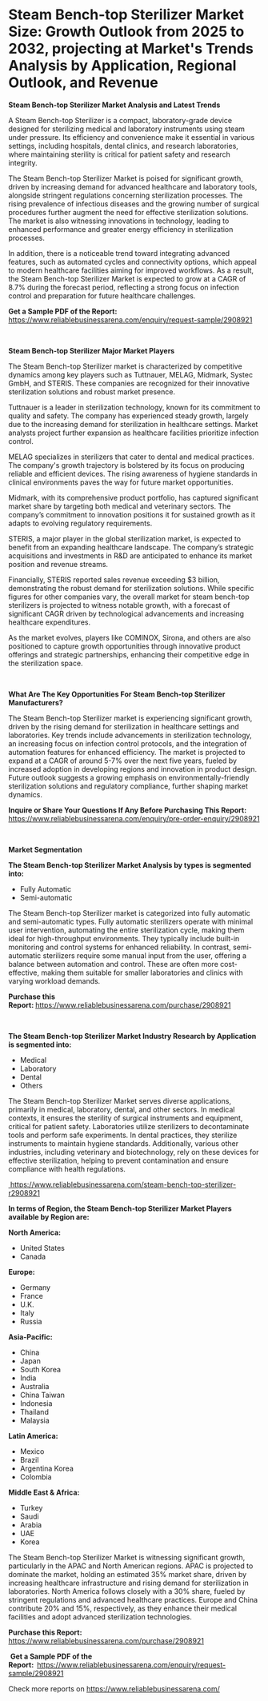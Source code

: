 <p><h1>Steam Bench-top Sterilizer Market Size: Growth Outlook from 2025 to 2032, projecting at Market's Trends Analysis by Application, Regional Outlook, and Revenue</h1></p><p><strong>Steam Bench-top Sterilizer Market Analysis and Latest Trends</strong></p>
<p><p>A Steam Bench-top Sterilizer is a compact, laboratory-grade device designed for sterilizing medical and laboratory instruments using steam under pressure. Its efficiency and convenience make it essential in various settings, including hospitals, dental clinics, and research laboratories, where maintaining sterility is critical for patient safety and research integrity.</p><p>The Steam Bench-top Sterilizer Market is poised for significant growth, driven by increasing demand for advanced healthcare and laboratory tools, alongside stringent regulations concerning sterilization processes. The rising prevalence of infectious diseases and the growing number of surgical procedures further augment the need for effective sterilization solutions. The market is also witnessing innovations in technology, leading to enhanced performance and greater energy efficiency in sterilization processes.</p><p>In addition, there is a noticeable trend toward integrating advanced features, such as automated cycles and connectivity options, which appeal to modern healthcare facilities aiming for improved workflows. As a result, the Steam Bench-top Sterilizer Market is expected to grow at a CAGR of 8.7% during the forecast period, reflecting a strong focus on infection control and preparation for future healthcare challenges.</p></p>
<p><strong>Get a Sample PDF of the Report:&nbsp;</strong> <a href="https://www.reliablebusinessarena.com/enquiry/request-sample/2908921?utm_campaign=3251&utm_medium=2&utm_source=Github&utm_content=ia&utm_term=12032025&utm_id=steam-bench-top-sterilizer">https://www.reliablebusinessarena.com/enquiry/request-sample/2908921</a></p>
<p>&nbsp;</p>
<p><strong>Steam Bench-top Sterilizer Major Market Players</strong></p>
<p><p>The Steam Bench-top Sterilizer market is characterized by competitive dynamics among key players such as Tuttnauer, MELAG, Midmark, Systec GmbH, and STERIS. These companies are recognized for their innovative sterilization solutions and robust market presence. </p><p>Tuttnauer is a leader in sterilization technology, known for its commitment to quality and safety. The company has experienced steady growth, largely due to the increasing demand for sterilization in healthcare settings. Market analysts project further expansion as healthcare facilities prioritize infection control.</p><p>MELAG specializes in sterilizers that cater to dental and medical practices. The company's growth trajectory is bolstered by its focus on producing reliable and efficient devices. The rising awareness of hygiene standards in clinical environments paves the way for future market opportunities.</p><p>Midmark, with its comprehensive product portfolio, has captured significant market share by targeting both medical and veterinary sectors. The company’s commitment to innovation positions it for sustained growth as it adapts to evolving regulatory requirements.</p><p>STERIS, a major player in the global sterilization market, is expected to benefit from an expanding healthcare landscape. The company’s strategic acquisitions and investments in R&D are anticipated to enhance its market position and revenue streams.</p><p>Financially, STERIS reported sales revenue exceeding $3 billion, demonstrating the robust demand for sterilization solutions. While specific figures for other companies vary, the overall market for steam bench-top sterilizers is projected to witness notable growth, with a forecast of significant CAGR driven by technological advancements and increasing healthcare expenditures.</p><p>As the market evolves, players like COMINOX, Sirona, and others are also positioned to capture growth opportunities through innovative product offerings and strategic partnerships, enhancing their competitive edge in the sterilization space.</p></p>
<p>&nbsp;</p>
<p><strong>What Are The Key Opportunities For Steam Bench-top Sterilizer Manufacturers?</strong></p>
<p><p>The Steam Bench-top Sterilizer market is experiencing significant growth, driven by the rising demand for sterilization in healthcare settings and laboratories. Key trends include advancements in sterilization technology, an increasing focus on infection control protocols, and the integration of automation features for enhanced efficiency. The market is projected to expand at a CAGR of around 5-7% over the next five years, fueled by increased adoption in developing regions and innovation in product design. Future outlook suggests a growing emphasis on environmentally-friendly sterilization solutions and regulatory compliance, further shaping market dynamics.</p></p>
<p><strong>Inquire or Share Your Questions If Any Before Purchasing This Report:</strong> <a href="https://www.reliablebusinessarena.com/enquiry/pre-order-enquiry/2908921?utm_campaign=3251&utm_medium=2&utm_source=Github&utm_content=ia&utm_term=12032025&utm_id=steam-bench-top-sterilizer">https://www.reliablebusinessarena.com/enquiry/pre-order-enquiry/2908921</a></p>
<p>&nbsp;</p>
<p><strong>Market Segmentation</strong></p>
<p><strong>The Steam Bench-top Sterilizer Market Analysis by types is segmented into:</strong></p>
<p><ul><li>Fully Automatic</li><li>Semi-automatic</li></ul></p>
<p><p>The Steam Bench-top Sterilizer market is categorized into fully automatic and semi-automatic types. Fully automatic sterilizers operate with minimal user intervention, automating the entire sterilization cycle, making them ideal for high-throughput environments. They typically include built-in monitoring and control systems for enhanced reliability. In contrast, semi-automatic sterilizers require some manual input from the user, offering a balance between automation and control. These are often more cost-effective, making them suitable for smaller laboratories and clinics with varying workload demands.</p></p>
<p><strong>Purchase this Report:&nbsp;</strong><a href="https://www.reliablebusinessarena.com/purchase/2908921?utm_campaign=3251&utm_medium=2&utm_source=Github&utm_content=ia&utm_term=12032025&utm_id=steam-bench-top-sterilizer">https://www.reliablebusinessarena.com/purchase/2908921</a></p>
<p>&nbsp;</p>
<p><strong>The Steam Bench-top Sterilizer Market Industry Research by Application is segmented into:</strong></p>
<p><ul><li>Medical</li><li>Laboratory</li><li>Dental</li><li>Others</li></ul></p>
<p><p>The Steam Bench-top Sterilizer Market serves diverse applications, primarily in medical, laboratory, dental, and other sectors. In medical contexts, it ensures the sterility of surgical instruments and equipment, critical for patient safety. Laboratories utilize sterilizers to decontaminate tools and perform safe experiments. In dental practices, they sterilize instruments to maintain hygiene standards. Additionally, various other industries, including veterinary and biotechnology, rely on these devices for effective sterilization, helping to prevent contamination and ensure compliance with health regulations.</p></p>
<p><a href="https://www.reliablebusinessarena.com/steam-bench-top-sterilizer-r2908921?utm_campaign=3251&utm_medium=2&utm_source=Github&utm_content=ia&utm_term=12032025&utm_id=steam-bench-top-sterilizer">&nbsp;https://www.reliablebusinessarena.com/steam-bench-top-sterilizer-r2908921</a></p>
<p><strong>In terms of Region, the Steam Bench-top Sterilizer Market Players available by Region are:</strong></p>
<p>
    <p> <strong> North America: </strong>
        <ul>
            <li>United States</li>
            <li>Canada</li>
        </ul>
        </p> 
    <p> <strong> Europe: </strong>
        <ul>
            <li>Germany</li>
            <li>France</li>
            <li>U.K.</li>
            <li>Italy</li>
            <li>Russia</li>
        </ul>
        </p> 
    <p> <strong> Asia-Pacific: </strong>
        <ul>
            <li>China</li>
            <li>Japan</li>
            <li>South Korea</li>
            <li>India</li>
            <li>Australia</li>
            <li>China Taiwan</li>
            <li>Indonesia</li>
            <li>Thailand</li>
            <li>Malaysia</li>
        </ul>
        </p> 
    <p> <strong> Latin America: </strong>
        <ul>
            <li>Mexico</li>
            <li>Brazil</li>
            <li>Argentina Korea</li>
            <li>Colombia</li>
        </ul>
        </p> 
    <p> <strong> Middle East & Africa: </strong>
        <ul>
            <li>Turkey</li>
            <li>Saudi</li>
            <li>Arabia</li>
            <li>UAE</li>
            <li>Korea</li>
        </ul>
    </p>
    </p>
<p><p>The Steam Bench-top Sterilizer Market is witnessing significant growth, particularly in the APAC and North American regions. APAC is projected to dominate the market, holding an estimated 35% market share, driven by increasing healthcare infrastructure and rising demand for sterilization in laboratories. North America follows closely with a 30% share, fueled by stringent regulations and advanced healthcare practices. Europe and China contribute 20% and 15%, respectively, as they enhance their medical facilities and adopt advanced sterilization technologies.</p></p>
<p><strong>Purchase this Report: </strong><a href="https://www.reliablebusinessarena.com/purchase/2908921?utm_campaign=3251&utm_medium=2&utm_source=Github&utm_content=ia&utm_term=12032025&utm_id=steam-bench-top-sterilizer">https://www.reliablebusinessarena.com/purchase/2908921</a></p>
<p>&nbsp;<strong>Get a Sample PDF of the Report:&nbsp;&nbsp;</strong><a href="https://www.reliablebusinessarena.com/enquiry/request-sample/2908921?utm_campaign=3251&utm_medium=2&utm_source=Github&utm_content=ia&utm_term=12032025&utm_id=steam-bench-top-sterilizer">https://www.reliablebusinessarena.com/enquiry/request-sample/2908921</a></p>
<p><strong></strong></p>
<p>Check more reports on <a href="https://www.reliablebusinessarena.com/?utm_campaign=3251&utm_medium=2&utm_source=Github&utm_content=ia&utm_term=12032025&utm_id=steam-bench-top-sterilizer">https://www.reliablebusinessarena.com/</a></p>